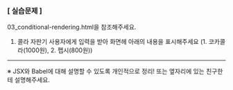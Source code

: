 ### [ 실습문제 ]

03_conditional-rendering.html을 참조해주세요.

1. 콜라 자판기 사용자에게 입력을 받아 화면헤 아래의 내용을 표시해주세요
(1. 코카콜라(1000원), 2. 펩시(800원))

-----------------------------------------------------------
※ JSX와 Babel에 대해 설명할 수 있도록 개인적으로 정리!
또는 옆자리에 있는 친구한테 설명해주세요.
